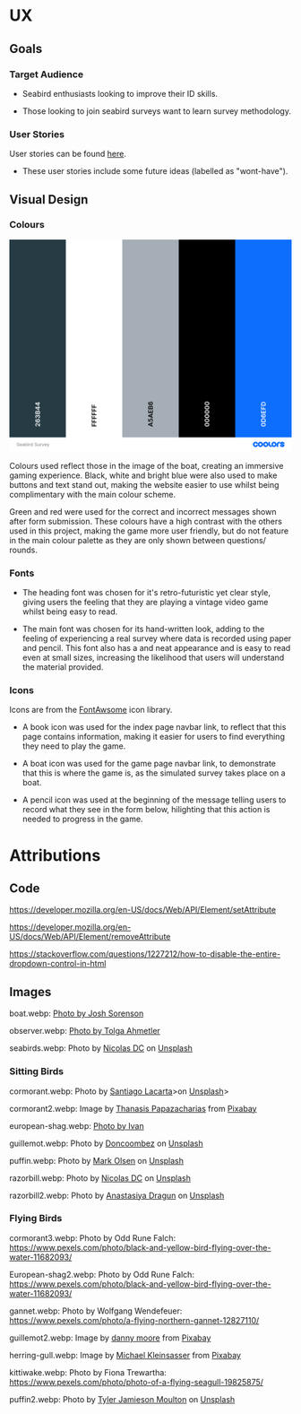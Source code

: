 # UX 

## Goals

### Target Audience 

- Seabird enthusiasts looking to improve their ID skills. 

- Those looking to join seabird surveys want to learn survey methodology.

### User Stories

User stories can be found [here](https://github.com/users/ElFalch/projects/3/views/1).

- These user stories include some future ideas (labelled as "wont-have"). 


## Visual Design 

### Colours

![Seabird Survey Simulator colour palette](https://github.com/ElFalch/seabird-survey-simulator/blob/main/assets/images/colour-palette/seabird-survey-simulator.png "Seabird Survey Simulator colour palette")

Colours used reflect those in the image of the boat, creating an immersive gaming experience. Black, white and bright blue were also used to make buttons and text stand out, making the website easier to use whilst being complimentary with the main colour scheme. 

Green and red were used for the correct and incorrect messages shown after form submission. These colours have a high contrast with the others used in this project, making the game more user friendly, but do not feature in the main colour palette as they are only shown between questions/ rounds. 

### Fonts 

- The heading font was chosen for it's retro-futuristic yet clear style, giving users the feeling that they are playing a vintage video game whilst being easy to read. 

- The main font was chosen for its hand-written look, adding to the feeling of experiencing a real survey where data is recorded using paper and pencil. This font also has a and neat appearance and is easy to read even at small sizes, increasing the likelihood that users will understand the material provided. 

### Icons 

Icons are from the [FontAwsome](https://fontawesome.com/v4/icons/) icon library. 

- A book icon was used for the index page navbar link, to reflect that this page contains information, making it easier for users to find everything they need to play the game. 

- A boat icon was used for the game page navbar link, to demonstrate that this is where the game is, as the simulated survey takes place on a boat. 

- A pencil icon was used at the beginning of the message telling users to record what they see in the form below, hilighting that this action is needed to progress in the game. 


# Attributions

## Code

https://developer.mozilla.org/en-US/docs/Web/API/Element/setAttribute

https://developer.mozilla.org/en-US/docs/Web/API/Element/removeAttribute

https://stackoverflow.com/questions/1227212/how-to-disable-the-entire-dropdown-control-in-html


## Images

boat.webp: [Photo by Josh Sorenson](https://www.pexels.com/photo/bird-s-eye-photography-of-boat-570987/)

observer.webp: [Photo by Tolga Ahmetler](https://www.pexels.com/photo/serene-istanbul-ferry-ride-at-sunset-30540273/)

seabirds.webp: Photo by [Nicolas DC]("https://unsplash.com/@nicolasdc20?utm_content=creditCopyText&utm_medium=referral&utm_source=unsplash") on [Unsplash]("https://unsplash.com/photos/three-ducks-on-sea-lMscASxB-NU?utm_content=creditCopyText&utm_medium=referral&utm_source=unsplash">Unsplash</a>)

### Sitting Birds

cormorant.webp: Photo by [Santiago Lacarta]("https://unsplash.com/@lacarta?utm_content=creditCopyText&utm_medium=referral&utm_source=unsplash")>on [Unsplash]("https://unsplash.com/photos/black-duck-on-water-during-daytime-egn655y_D5o?utm_content=creditCopyText&utm_medium=referral&utm_source=unsplash")>

cormorant2.webp: Image by [Thanasis Papazacharias]("https://pixabay.com/users/papazachariasa-12696704/?utm_source=link-attribution&utm_medium=referral&utm_campaign=image&utm_content=6142893") from [Pixabay]("https://pixabay.com//?utm_source=link-attribution&utm_medium=referral&utm_campaign=image&utm_content=6142893")

european-shag.webp: [Photo by Ivan](https://www.pexels.com/photo/close-up-of-a-european-shag-in-the-water-18419539/)

guillemot.webp: Photo by [Doncoombez]("https://unsplash.com/@coombez?utm_content=creditCopyText&utm_medium=referral&utm_source=unsplash") on [Unsplash]("https://unsplash.com/photos/a-bird-floating-on-top-of-a-body-of-water-tvaZhFq4C9I?utm_content=creditCopyText&utm_medium=referral&utm_source=unsplash") 

puffin.webp: Photo by [Mark Olsen]("https://unsplash.com/@markolsen?utm_content=creditCopyText&utm_medium=referral&utm_source=unsplash") on [Unsplash]("https://unsplash.com/photos/black-and-white-bird-on-water-during-daytime-PCGC-9qW3o4?utm_content=creditCopyText&utm_medium=referral&utm_source=unsplash">)

razorbill.webp: Photo by [Nicolas DC]("https://unsplash.com/@nicolasdc20?utm_content=creditCopyText&utm_medium=referral&utm_source=unsplash") on [Unsplash]("https://unsplash.com/photos/three-ducks-on-sea-lMscASxB-NU?utm_content=creditCopyText&utm_medium=referral&utm_source=unsplash">Unsplash</a>)
      
razorbill2.webp: Photo by [Anastasiya Dragun]("https://unsplash.com/@sunny_kote?utm_content=creditCopyText&utm_medium=referral&utm_source=unsplash") on [Unsplash]("https://unsplash.com/photos/a-black-and-white-bird-floating-on-top-of-a-body-of-water-qthrJinqNRk?utm_content=creditCopyText&utm_medium=referral&utm_source=unsplash")

### Flying Birds

cormorant3.webp: Photo by Odd Rune Falch: https://www.pexels.com/photo/black-and-yellow-bird-flying-over-the-water-11682093/

European-shag2.webp: Photo by Odd Rune Falch: https://www.pexels.com/photo/black-and-yellow-bird-flying-over-the-water-11682093/

gannet.webp: Photo by Wolfgang Wendefeuer: https://www.pexels.com/photo/a-flying-northern-gannet-12827110/

guillemot2.webp: Image by <a href="https://pixabay.com/users/dannymoore1973-1813225/?utm_source=link-attribution&utm_medium=referral&utm_campaign=image&utm_content=1119282">danny moore</a> from <a href="https://pixabay.com//?utm_source=link-attribution&utm_medium=referral&utm_campaign=image&utm_content=1119282">Pixabay</a>

herring-gull.webp: Image by <a href="https://pixabay.com/users/mike_68-10359383/?utm_source=link-attribution&utm_medium=referral&utm_campaign=image&utm_content=4349143">Michael Kleinsasser</a> from <a href="https://pixabay.com//?utm_source=link-attribution&utm_medium=referral&utm_campaign=image&utm_content=4349143">Pixabay</a>

kittiwake.webp: Photo by Fiona Trewartha: https://www.pexels.com/photo/photo-of-a-flying-seagull-19825875/

puffin2.webp: Photo by <a href="https://unsplash.com/@moultoty?utm_content=creditCopyText&utm_medium=referral&utm_source=unsplash">Tyler Jamieson Moulton</a> on <a href="https://unsplash.com/photos/a-couple-of-birds-flying-over-a-body-of-water-zL1_C4E91-E?utm_content=creditCopyText&utm_medium=referral&utm_source=unsplash">Unsplash</a>
      